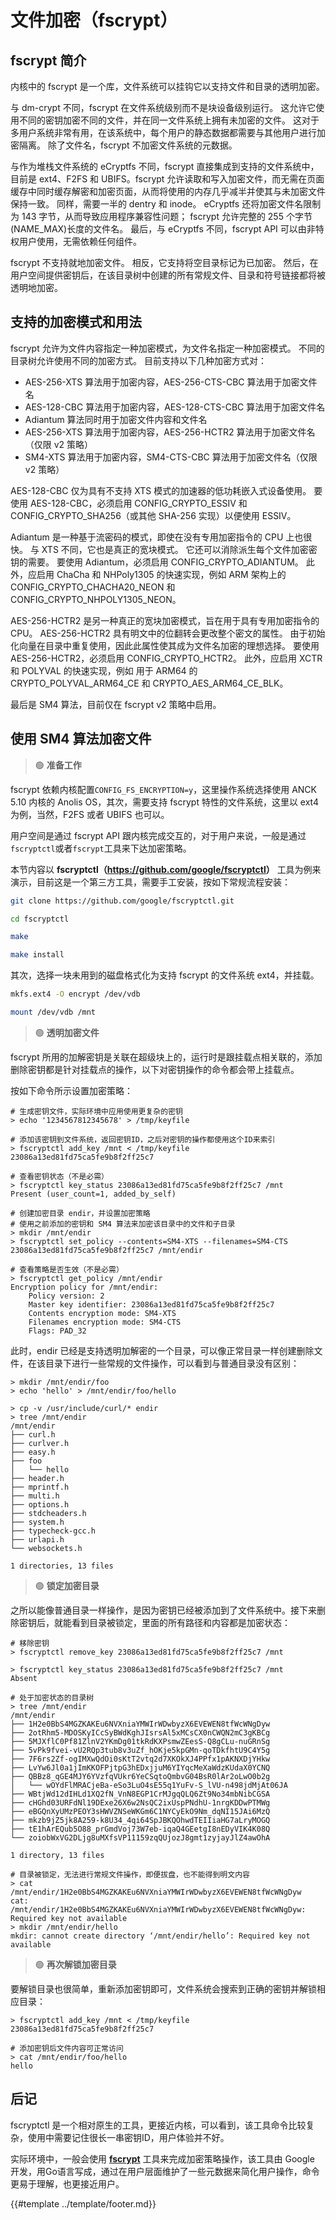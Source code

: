 # 文件加密（fscrypt）

## fscrypt 简介

内核中的 fscrypt 是一个库，文件系统可以挂钩它以支持文件和目录的透明加密。

与 dm-crypt 不同，fscrypt 在文件系统级别而不是块设备级别运行。 这允许它使用不同的密钥加密不同的文件，并在同一文件系统上拥有未加密的文件。 这对于多用户系统非常有用，在该系统中，每个用户的静态数据都需要与其他用户进行加密隔离。 除了文件名，fscrypt 不加密文件系统的元数据。

与作为堆栈文件系统的 eCryptfs 不同，fscrypt 直接集成到支持的文件系统中，目前是 ext4、F2FS 和 UBIFS。fscrypt 允许读取和写入加密文件，而无需在页面缓存中同时缓存解密和加密页面，从而将使用的内存几乎减半并使其与未加密文件保持一致。 同样，需要一半的 dentry 和 inode。 eCryptfs 还将加密文件名限制为 143 字节，从而导致应用程序兼容性问题； fscrypt 允许完整的 255 个字节 (NAME_MAX)长度的文件名。 最后，与 eCryptfs 不同，fscrypt API 可以由非特权用户使用，无需依赖任何组件。

fscrypt 不支持就地加密文件。 相反，它支持将空目录标记为已加密。 然后，在用户空间提供密钥后，在该目录树中创建的所有常规文件、目录和符号链接都将被透明地加密。

## 支持的加密模式和用法

fscrypt 允许为文件内容指定一种加密模式，为文件名指定一种加密模式。 不同的目录树允许使用不同的加密方式。 目前支持以下几种加密方式对：

* AES-256-XTS 算法用于加密内容，AES-256-CTS-CBC 算法用于加密文件名
* AES-128-CBC 算法用于加密内容，AES-128-CTS-CBC 算法用于加密文件名
* Adiantum 算法同时用于加密文件内容和文件名
* AES-256-XTS 算法用于加密内容，AES-256-HCTR2 算法用于加密文件名（仅限 v2 策略）
* SM4-XTS 算法用于加密内容，SM4-CTS-CBC 算法用于加密文件名（仅限 v2 策略）

AES-128-CBC 仅为具有不支持 XTS 模式的加速器的低功耗嵌入式设备使用。 要使用 AES-128-CBC，必须启用 CONFIG_CRYPTO_ESSIV 和 CONFIG_CRYPTO_SHA256（或其他 SHA-256 实现）以便使用 ESSIV。

Adiantum 是一种基于流密码的模式，即使在没有专用加密指令的 CPU 上也很快。 与 XTS 不同，它也是真正的宽块模式。 它还可以消除派生每个文件加密密钥的需要。 要使用 Adiantum，必须启用 CONFIG_CRYPTO_ADIANTUM。 此外，应启用 ChaCha 和 NHPoly1305 的快速实现，例如 ARM 架构上的 CONFIG_CRYPTO_CHACHA20_NEON 和 CONFIG_CRYPTO_NHPOLY1305_NEON。

AES-256-HCTR2 是另一种真正的宽块加密模式，旨在用于具有专用加密指令的 CPU。 AES-256-HCTR2 具有明文中的位翻转会更改整个密文的属性。 由于初始化向量在目录中重复使用，因此此属性使其成为文件名加密的理想选择。 要使用 AES-256-HCTR2，必须启用 CONFIG_CRYPTO_HCTR2。 此外，应启用 XCTR 和 POLYVAL 的快速实现，例如 用于 ARM64 的 CRYPTO_POLYVAL_ARM64_CE 和 CRYPTO_AES_ARM64_CE_BLK。

最后是 SM4 算法，目前仅在 fscrypt v2 策略中启用。

## 使用 SM4 算法加密文件

> 🟢 **准备工作**

fscrypt 依赖内核配置`CONFIG_FS_ENCRYPTION=y`，这里操作系统选择使用 ANCK 5.10 内核的 Anolis OS，其次，需要支持 fscrypt 特性的文件系统，这里以 ext4 为例，当然，F2FS 或者 UBIFS 也可以。

用户空间是通过 fscrypt API 跟内核完成交互的，对于用户来说，一般是通过`fscryptctl`或者`fscrypt`工具来下达加密策略。

本节内容以 **fscryptctl（<https://github.com/google/fscryptctl>）** 工具为例来演示，目前这是一个第三方工具，需要手工安装，按如下常规流程安装：

```sh
git clone https://github.com/google/fscryptctl.git

cd fscryptctl

make

make install
```

其次，选择一块未用到的磁盘格式化为支持 fscrypt 的文件系统 ext4，并挂载。

```sh
mkfs.ext4 -O encrypt /dev/vdb

mount /dev/vdb /mnt
```

> 🟢 **透明加密文件**

fscrypt 所用的加解密钥是关联在超级块上的，运行时是跟挂载点相关联的，添加删除密钥都是针对挂载点的操作，以下对密钥操作的命令都会带上挂载点。

按如下命令所示设置加密策略：

```shell
# 生成密钥文件，实际环境中应用使用更复杂的密钥
> echo '1234567812345678' > /tmp/keyfile

# 添加该密钥到文件系统，返回密钥ID，之后对密钥的操作都使用这个ID来索引
> fscryptctl add_key /mnt < /tmp/keyfile
23086a13ed81fd75ca5fe9b8f2ff25c7

# 查看密钥状态（不是必需）
> fscryptctl key_status 23086a13ed81fd75ca5fe9b8f2ff25c7 /mnt
Present (user_count=1, added_by_self)

# 创建加密目录 endir，并设置加密策略
# 使用之前添加的密钥和 SM4 算法来加密该目录中的文件和子目录
> mkdir /mnt/endir
> fscryptctl set_policy --contents=SM4-XTS --filenames=SM4-CTS 23086a13ed81fd75ca5fe9b8f2ff25c7 /mnt/endir

# 查看策略是否生效（不是必需）
> fscryptctl get_policy /mnt/endir
Encryption policy for /mnt/endir:
	Policy version: 2
	Master key identifier: 23086a13ed81fd75ca5fe9b8f2ff25c7
	Contents encryption mode: SM4-XTS
	Filenames encryption mode: SM4-CTS
	Flags: PAD_32
```

此时，endir 已经是支持透明加解密的一个目录，可以像正常目录一样创建删除文件，在该目录下进行一些常规的文件操作，可以看到与普通目录没有区别：

```shell
> mkdir /mnt/endir/foo
> echo 'hello' > /mnt/endir/foo/hello

> cp -v /usr/include/curl/* endir
> tree /mnt/endir
/mnt/endir
├── curl.h
├── curlver.h
├── easy.h
├── foo
│   └── hello
├── header.h
├── mprintf.h
├── multi.h
├── options.h
├── stdcheaders.h
├── system.h
├── typecheck-gcc.h
├── urlapi.h
└── websockets.h

1 directories, 13 files
```

> 🟢 **锁定加密目录**

之所以能像普通目录一样操作，是因为密钥已经被添加到了文件系统中。接下来删除密钥后，就能看到目录被锁定，里面的所有路径和内容都是加密状态：

```shell
# 移除密钥
> fscryptctl remove_key 23086a13ed81fd75ca5fe9b8f2ff25c7 /mnt

> fscryptctl key_status 23086a13ed81fd75ca5fe9b8f2ff25c7 /mnt
Absent

# 处于加密状态的目录树
> tree /mnt/endir
/mnt/endir
├── 1H2e0BbS4MGZKAKEu6NVXniaYMWIrWDwbyzX6EVEWEN8tfWcWNgDyw
├── 2otRhm5-MDOSKyICcSyBWdKghJIsrsAl5xMCsCX0nCWQN2mC3gKBCg
├── 5MJXflC0Pf81ZlnV2YKmDg01tkRdKXPsmwZEesS-Q8gCLu-nuGRnSg
├── 5vPk9fvei-vU2RQp3tub8v3uZf_hOKje5kpGMn-qoTDkfhtU9C4Y5g
├── 7F6rs2Zf-ogIMXwQdOi0sKtT2vtq2d7XKOkXJ4PPfx1pAKNXDjYHkw
├── LvYw6Jl0a1jImKKOFPjtpG3hEDxjjuM6YIYqcMeXaWdzKUdaX0YCNQ
├── QBBz8_qGE4MJY6YVzfqVUkr6YeCSqtoQmbvG04BsR0lAr2oLwO0b2g
│   └── wOYdFlMRACjeBa-eSo3LuO4sE55q1YuFv-S_lVU-n498jdMjAt06JA
├── WBtjWd12dIHLd1XQ2fN_VnN8EGP1CrMJgqQLQ6Zt9No34mbNibCGSA
├── cHGhd03URFdNl19DExe26X6w2NsQC2ixUspPNdhU-1nrgKDDwPTMWg
├── eBGQnXyUMzPEOY3sHWVZNSeWKGm6C1NYCyEkO9Nm_dqNI15JAi6MzQ
├── mkzb9jZ5jk8A259-k8U34_4qi64SpJBKQOhwdTEIIiaHG7aLryMOGQ
├── tE1hArEQub5O88_prGmdVoj73W7eb-iqaQ4GEetgI8nEDyVIK4K08Q
└── zoiobWxVG2DLjg8uMXfsVP11159zqQUjozJ8gmt1zyjayJlZ4awOhA

1 directory, 13 files

# 目录被锁定，无法进行常规文件操作，即便拔盘，也不能得到明文内容
> cat /mnt/endir/1H2e0BbS4MGZKAKEu6NVXniaYMWIrWDwbyzX6EVEWEN8tfWcWNgDyw
cat: /mnt/endir/1H2e0BbS4MGZKAKEu6NVXniaYMWIrWDwbyzX6EVEWEN8tfWcWNgDyw: Required key not available
> mkdir /mnt/endir/hello
mkdir: cannot create directory ‘/mnt/endir/hello’: Required key not available
```

> 🟢 **再次解锁加密目录**

要解锁目录也很简单，重新添加密钥即可，文件系统会搜索到正确的密钥并解锁相应目录：

```shell
> fscryptctl add_key /mnt < /tmp/keyfile
23086a13ed81fd75ca5fe9b8f2ff25c7

# 添加密钥后文件内容可正常访问
> cat /mnt/endir/foo/hello
hello
```

## 后记

fscryptctl 是一个相对原生的工具，更接近内核，可以看到，该工具命令比较复杂，使用中需要记住很长一串密钥ID，用户体验并不好。

实际环境中，一般会使用 **[fscrypt](https://github.com/google/fscrypt)** 工具来完成加密策略操作，该工具由 Google 开发，用Go语言写成，通过在用户层面维护了一些元数据来简化用户操作，命令更易于理解，也更接近用户。

{{#template ../template/footer.md}}
